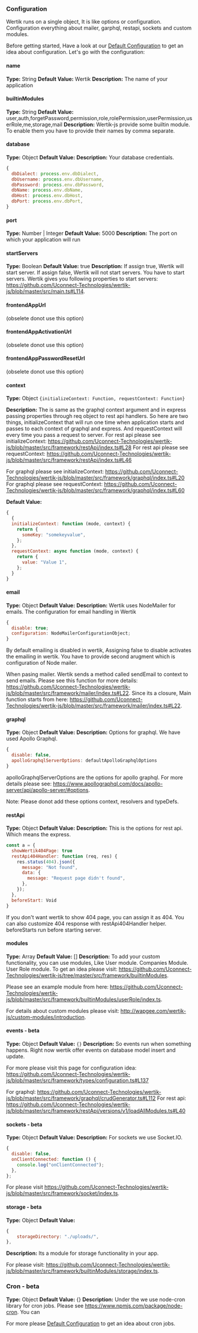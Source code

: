 ### Configuration

Wertik runs on a single object, It is like options or configuration. Configuration everything about mailer, garphql, restapi, sockets and custom modules.

Before getting started, Have a look at our [Default Configuration](https://github.com/Uconnect-Technologies/wertik-js/blob/master/src/framework/defaults/defaultConfigurations/defaultConfiguration.ts) to get an idea about configuration. Let's go with the configuration:

#### name

**Type:** String
**Default Value:** Wertik
**Description:** The name of your application

#### builtinModules

**Type:** String
**Default Value:** user,auth,forgetPassword,permission,role,rolePermission,userPermission,userRole,me,storage,mail
**Description:** Wertik-js provide some builtin module. To enable them you have to provide their names by comma separate.

#### database

**Type:** Object
**Default Value:**
**Description:** Your database credentials.

```javascript
{
  dbDialect: process.env.dbDialect,
  dbUsername: process.env.dbUsername,
  dbPassword: process.env.dbPassword,
  dbName: process.env.dbName,
  dbHost: process.env.dbHost,
  dbPort: process.env.dbPort,
}
```

#### port

**Type:** Number | Integer
**Default Value:** 5000
**Description:** The port on which your application will run

#### startServers

**Type:** Boolean
**Default Value:** true
**Description:** If assign true, Wertik will start server. If assign false, Wertik will not start servers. You have to start servers. Wertik gives you following properties to start servers: https://github.com/Uconnect-Technologies/wertik-js/blob/master/src/main.ts#L114.

#### frontendAppUrl

(obselete donot use this option)

#### frontendAppActivationUrl

(obselete donot use this option)

#### frontendAppPasswordResetUrl

(obselete donot use this option)

#### context

**Type:** Object `{initializeContext: Function, requestContext: Function}`

**Description:** The is same as the graphql context argument and in express passing properties through req object to rest api handlers. So here are two things, initializeContext that will run one time when application starts and passes to each context of graphql and express. And requestContext will every time you pass a request to server.
For rest api please see initializeContext: https://github.com/Uconnect-Technologies/wertik-js/blob/master/src/framework/restApi/index.ts#L28
For rest api please see requestContext: https://github.com/Uconnect-Technologies/wertik-js/blob/master/src/framework/restApi/index.ts#L46

For graphql please see initializeContext: https://github.com/Uconnect-Technologies/wertik-js/blob/master/src/framework/graphql/index.ts#L20
For graphql please see requestContext: https://github.com/Uconnect-Technologies/wertik-js/blob/master/src/framework/graphql/index.ts#L60

**Default Value:**

```javascript
{
  {
  initializeContext: function (mode, context) {
    return {
      someKey: "somekeyvalue",
    };
  },
  requestContext: async function (mode, context) {
    return {
      value: "Value 1",
    };
  }
}
```

#### email

**Type:** Object
**Default Value:**
**Description:** Wertik uses NodeMailer for emails. The configuration for email handling in Wertik

```javascript
{
  disable: true;
  configuration: NodeMailerConfigurationObject;
}
```

By default emailing is disabled in wertik, Assigning false to disable activates the emailing in wertik. You have to provide second arugment which is configuration of Node mailer.

When pasing mailer. Wertik sends a method called sendEmail to context to send emails. Please see this function for more details: https://github.com/Uconnect-Technologies/wertik-js/blob/master/src/framework/mailer/index.ts#L22. Since its a closure, Main function starts from here: https://github.com/Uconnect-Technologies/wertik-js/blob/master/src/framework/mailer/index.ts#L22.

#### graphql

**Type:** Object
**Default Value:**
**Description:** Options for graphql. We have used Apollo Graphql.

```javascript
{
  disable: false,
  apolloGraphqlServerOptions: defaultApolloGraphqlOptions
}
```

apolloGraphqlServerOptions are the options for apollo graphql. For more details please see: https://www.apollographql.com/docs/apollo-server/api/apollo-server/#options.

Note: Please donot add these options context, resolvers and typeDefs.

#### restApi

**Type:** Object
**Default Value:**
**Description:** This is the options for rest api. Which means the express.

```javascript
const a = {
  showWertik404Page: true
  restApi404Handler: function (req, res) {
    res.status(404).json({
      message: "Not found",
      data: {
        message: "Request page didn't found",
      },
    });
  },
  beforeStart: Void
}
```

If you don't want wertik to show 404 page, you can assign it as 404. You can also customize 404 response with restApi404Handler helper. beforeStarts run before starting server.

#### modules

**Type:** Array<IConfigurationCustomModule>
**Default Value:** []
**Description:** To add your custom functionality, you can use modules, Like User module. Companies Module. User Role module. To get an idea please visit: https://github.com/Uconnect-Technologies/wertik-js/tree/master/src/framework/builtinModules.

Please see an example module from here: https://github.com/Uconnect-Technologies/wertik-js/blob/master/src/framework/builtinModules/userRole/index.ts.

For details about custom modules please visit: http://wapgee.com/wertik-js/custom-modules/introduction.

#### events - beta

**Type:** Object
**Default Value:** `{}`
**Description:** So events run when something happens. Right now wertik offer events on database model insert and update.

For more please visit this page for configuration idea: https://github.com/Uconnect-Technologies/wertik-js/blob/master/src/framework/types/configuration.ts#L137

For graphql: https://github.com/Uconnect-Technologies/wertik-js/blob/master/src/framework/graphql/crudGenerator.ts#L112
For rest api: https://github.com/Uconnect-Technologies/wertik-js/blob/master/src/framework/restApi/versions/v1/loadAllModules.ts#L40

#### sockets - beta

**Type:** Object
**Default Value:**
**Description:** For sockets we use Socket.IO.

```javascript
{
  disable: false,
  onClientConnected: function () {
    console.log("onClientConnected");
  },
};
```

For please visit https://github.com/Uconnect-Technologies/wertik-js/blob/master/src/framework/socket/index.ts.

#### storage - beta

**Type:** Object
**Default Value:**

```javascript
{
    storageDirectory: "./uploads/",
},
```

**Description:** Its a module for storage functionality in your app.

For please visit: https://github.com/Uconnect-Technologies/wertik-js/blob/master/src/framework/builtinModules/storage/index.ts.

### Cron - beta

**Type:** Object
**Default Value:** {}
**Description:** Under the we use node-cron library for cron jobs. Please see https://www.npmjs.com/package/node-cron. You can

For more please [Default Configuration](https://github.com/Uconnect-Technologies/wertik-js/blob/master/src/framework/defaults/defaultConfigurations/defaultConfiguration.ts) to get an idea about cron jobs.
